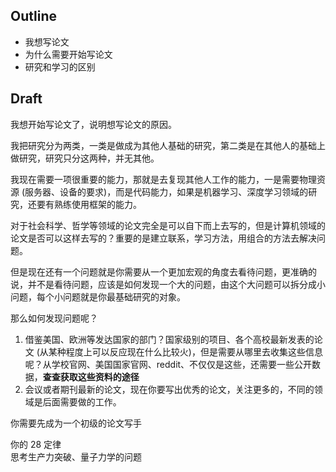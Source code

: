 ## Outline

- 我想写论文
- 为什么需要开始写论文
- 研究和学习的区别

## Draft

我想开始写论文了，说明想写论文的原因。

我把研究分为两类，一类是做成为其他人基础的研究，第二类是在其他人的基础上做研究，研究只分这两种，并无其他。

我现在需要一项很重要的能力，那就是去复现其他人工作的能力，一是需要物理资源 (服务器、设备的要求)，而是代码能力，如果是机器学习、深度学习领域的研究，还要有熟练使用框架的能力。

对于社会科学、哲学等领域的论文完全是可以自下而上去写的，但是计算机领域的论文是否可以这样去写的？重要的是建立联系，学习方法，用组合的方法去解决问题。

但是现在还有一个问题就是你需要从一个更加宏观的角度去看待问题，更准确的说，并不是看待问题，应该是如何发现一个大的问题，由这个大问题可以拆分成小问题，每个小问题就是你最基础研究的对象。

那么如何发现问题呢？

1. 借鉴美国、欧洲等发达国家的部门？国家级别的项目、各个高校最新发表的论文 (从某种程度上可以反应现在什么比较火)，但是需要从哪里去收集这些信息呢？从学校官网、美国国家官网、reddit、不仅仅是这些，还需要一些公开数据，**查查获取这些资料的途径**
2. 会议或者期刊最新的论文，现在你要写出优秀的论文，关注更多的，不同的领域是后面需要做的工作。

你需要先成为一个初级的论文写手

你的 28 定律  
思考生产力突破、量子力学的问题
